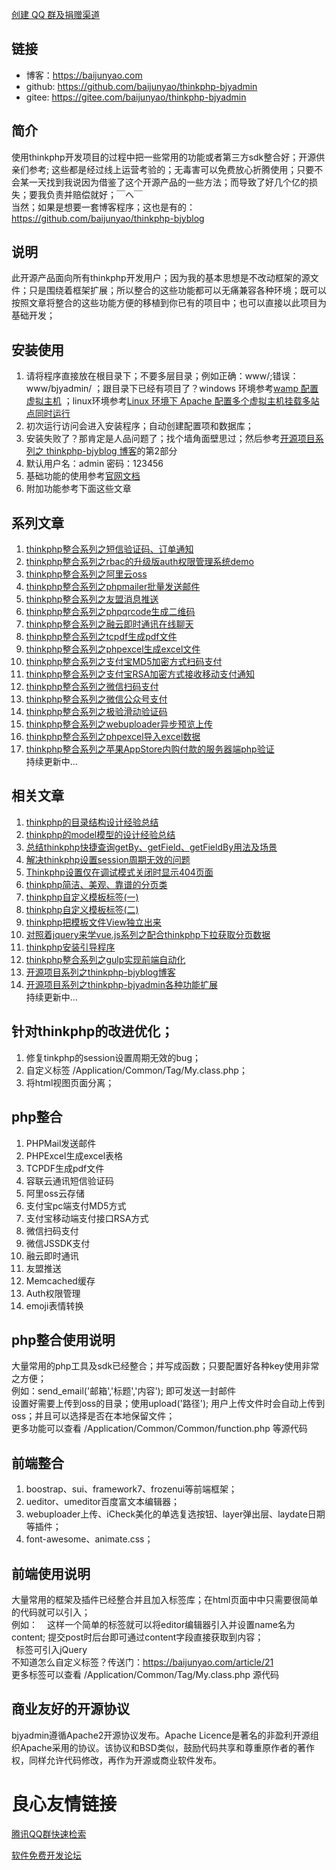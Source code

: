 [创建 QQ 群及捐赠渠道](https://baijunyao.com/article/124)  

## 链接
- 博客：https://baijunyao.com   
- github: https://github.com/baijunyao/thinkphp-bjyadmin   
- gitee: https://gitee.com/baijunyao/thinkphp-bjyadmin   

## 简介
使用thinkphp开发项目的过程中把一些常用的功能或者第三方sdk整合好；开源供亲们参考;
这些都是经过线上运营考验的；无毒害可以免费放心折腾使用；只要不会某一天找到我说因为借鉴了这个开源产品的一些方法；而导致了好几个亿的损失；要我负责并赔偿就好；￣へ￣  
当然；如果是想要一套博客程序；这也是有的：https://github.com/baijunyao/thinkphp-bjyblog

## 说明
此开源产品面向所有thinkphp开发用户；因为我的基本思想是不改动框架的源文件；只是围绕着框架扩展；所以整合的这些功能都可以无痛兼容各种环境；既可以按照文章将整合的这些功能方便的移植到你已有的项目中；也可以直接以此项目为基础开发；

## 安装使用
1. 请将程序直接放在根目录下；不要多层目录；例如正确：www/;错误：www/bjyadmin/ ；跟目录下已经有项目了？windows 环境参考[wamp 配置虚拟主机](https://baijunyao.com/article/62) ；linux环境参考[Linux 环境下 Apache 配置多个虚拟主机挂载多站点同时运行](https://baijunyao.com/article/9)
2. 初次运行访问会进入安装程序；自动创建配置项和数据库；
3. 安装失败了？那肯定是人品问题了；找个墙角面壁思过；然后参考[开源项目系列之 thinkphp-bjyblog 博客](https://baijunyao.com/article/104)的第2部分
4. 默认用户名：admin   密码：123456
5. 基础功能的使用参考[官网文档](http://document.thinkphp.cn/manual_3_2.html)
6. 附加功能参考下面这些文章

## 系列文章
1. [thinkphp整合系列之短信验证码、订单通知](https://baijunyao.com/article/66)
2. [thinkphp整合系列之rbac的升级版auth权限管理系统demo](https://baijunyao.com/article/67)
3. [thinkphp整合系列之阿里云oss](https://baijunyao.com/article/68)
4. [thinkphp整合系列之phpmailer批量发送邮件](https://baijunyao.com/article/69)
5. [thinkphp整合系列之友盟消息推送](https://baijunyao.com/article/70)  
6. [thinkphp整合系列之phpqrcode生成二维码](https://baijunyao.com/article/71)  
7. [thinkphp整合系列之融云即时通讯在线聊天](https://baijunyao.com/article/72)  
8. [thinkphp整合系列之tcpdf生成pdf文件](https://baijunyao.com/article/73)  
9. [thinkphp整合系列之phpexcel生成excel文件](https://baijunyao.com/article/74)  
10. [thinkphp整合系列之支付宝MD5加密方式扫码支付](https://baijunyao.com/article/75)  
11. [thinkphp整合系列之支付宝RSA加密方式接收移动支付通知](https://baijunyao.com/article/76)  
12. [thinkphp整合系列之微信扫码支付](https://baijunyao.com/article/77)  
13. [thinkphp整合系列之微信公众号支付](https://baijunyao.com/article/78)  
14. [thinkphp整合系列之极验滑动验证码](https://baijunyao.com/article/79)  
15. [thinkphp整合系列之webuploader异步预览上传](https://baijunyao.com/article/80)  
16. [thinkphp整合系列之phpexcel导入excel数据](https://baijunyao.com/article/82)  
17. [thinkphp整合系列之苹果AppStore内购付款的服务器端php验证](https://baijunyao.com/article/106)  
持续更新中...

## 相关文章
1. [thinkphp的目录结构设计经验总结](https://baijunyao.com/article/60)
2. [thinkphp的model模型的设计经验总结](https://baijunyao.com/article/61)
3. [总结thinkphp快捷查询getBy、getField、getFieldBy用法及场景](https://baijunyao.com/article/59)
4. [解决thinkphp设置session周期无效的问题](https://baijunyao.com/article/44)
5. [Thinkphp设置仅在调试模式关闭时显示404页面](https://baijunyao.com/article/70)  
6. [thinkphp简洁、美观、靠谱的分页类](https://baijunyao.com/article/25)  
7. [thinkphp自定义模板标签(一)](https://baijunyao.com/article/21)  
8. [thinkphp自定义模板标签(二)](https://baijunyao.com/article/22)  
9. [thinkphp把模板文件View独立出来](https://baijunyao.com/article/90)  
10. [对照着jquery来学vue.js系列之配合thinkphp下拉获取分页数据](https://baijunyao.com/article/88)  
11. [thinkphp安装引导程序](https://baijunyao.com/article/91)  
12. [thinkphp整合系列之gulp实现前端自动化](https://baijunyao.com/article/103)  
13. [开源项目系列之thinkphp-bjyblog博客](https://baijunyao.com/article/104)  
14. [开源项目系列之thinkphp-bjyadmin各种功能扩展](https://baijunyao.com/article/105)  
持续更新中...

## 针对thinkphp的改进优化；
1. 修复tinkphp的session设置周期无效的bug；
2. 自定义标签 /Application/Common/Tag/My.class.php；
3. 将html视图页面分离；

## php整合
1. PHPMail发送邮件
2. PHPExcel生成excel表格
3. TCPDF生成pdf文件
4. 容联云通讯短信验证码
5. 阿里oss云存储
6. 支付宝pc端支付MD5方式
7. 支付宝移动端支付接口RSA方式
8. 微信扫码支付
9. 微信JSSDK支付
10. 融云即时通讯
11. 友盟推送
12. Memcached缓存
13. Auth权限管理
14. emoji表情转换

## php整合使用说明
大量常用的php工具及sdk已经整合；并写成函数；只要配置好各种key使用非常之方便；  
例如：send_email('邮箱','标题','内容'); 即可发送一封邮件  
设置好需要上传到oss的目录；使用upload('路径'); 用户上传文件时会自动上传到oss；并且可以选择是否在本地保留文件；  
更多功能可以查看 /Application/Common/Common/function.php 等源代码

## 前端整合
1. boostrap、sui、framework7、frozenui等前端框架；
2. ueditor、umeditor百度富文本编辑器；
3. webuploader上传、iCheck美化的单选复选按钮、layer弹出层、laydate日期等插件；
4. font-awesome、animate.css；

## 前端使用说明
大量常用的框架及插件已经整合并且加入标签库；在html页面中中只需要很简单的代码就可以引入；  
例如：   ` ` 这样一个简单的标签就可以将editor编辑器引入并设置name名为content;
提交post时后台即可通过content字段直接获取到内容；  
` `标签可引入jQuery  
不知道怎么自定义标签？传送门：https://baijunyao.com/article/21   
更多标签可以查看 /Application/Common/Tag/My.class.php 源代码

## 商业友好的开源协议
bjyadmin遵循Apache2开源协议发布。Apache Licence是著名的非盈利开源组织Apache采用的协议。该协议和BSD类似，鼓励代码共享和尊重原作者的著作权，同样允许代码修改，再作为开源或商业软件发布。


 # 良心友情链接

[腾讯QQ群快速检索](http://u.720life.cn/s/8cf73f7c)

[软件免费开发论坛](http://u.720life.cn/s/bbb01dc0)